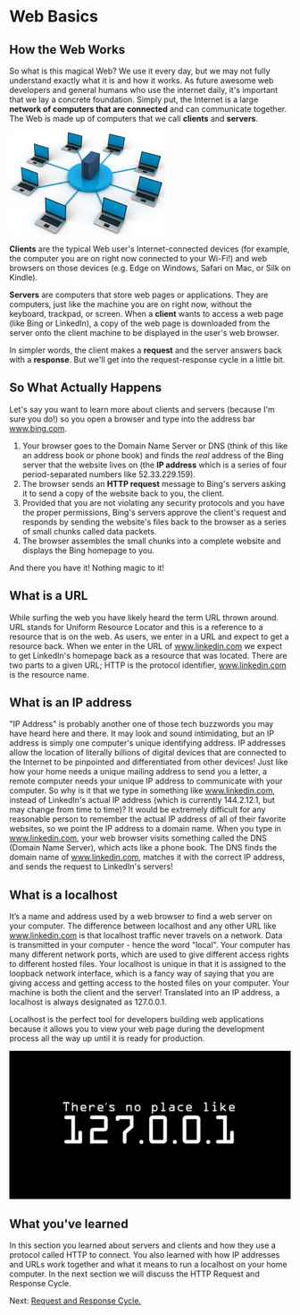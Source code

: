 # Web Basics

## How the Web Works

So what is this magical Web? We use it every day, but we may not fully understand exactly what it is and how it works. As future awesome web developers and general humans who use the internet daily, it's important that we lay a concrete foundation. Simply put, the Internet is a large **network of computers that are connected** and can communicate together. The Web is made up of computers that we call **clients** and **servers**.

![Web Image](../images/web.jpg)

**Clients** are the typical Web user's Internet-connected devices (for example, the computer you are on right now connected to your Wi-Fi!) and web browsers on those devices (e.g. Edge on Windows, Safari on Mac, or Silk on Kindle).  

**Servers** are computers that store web pages or applications. They are computers, just like the machine you are on right now, without the keyboard, trackpad, or screen. When a **client** wants to access a web page (like Bing or LinkedIn), a copy of the web page is downloaded from the server onto the client machine to be displayed in the user's web browser.

In simpler words, the client makes a **request** and the server answers back with a **response**. But we'll get into the request-response cycle in a little bit.

## So What Actually Happens

Let's say you want to learn more about clients and servers (because I'm sure you do!) so you open a browser and type into the address bar www.bing.com.

1. Your browser goes to the Domain Name Server or DNS (think of this like an address book or phone book) and finds the _real_ address of the Bing server that the website lives on (the **IP address** which is a series of four period-separated numbers like 52.33.229.159).
2. The browser sends an **HTTP request** message to Bing's servers asking it to send a copy of the website back to you, the client.
3. Provided that you are not violating any security protocols and you have the proper permissions, Bing's servers approve the client's request and responds by sending the website's files back to the browser as a series of small chunks called data packets.
4. The browser assembles the small chunks into a complete website and displays the Bing homepage to you.

And there you have it! Nothing magic to it!

## What is a URL

While surfing the web you have likely heard the term URL thrown around. URL stands for Uniform Resource Locator and this is a reference to a resource that is on the web. As users, we enter in a URL and expect to get a resource back. When we enter in the URL of www.linkedin.com we expect to get LinkedIn's homepage back as a resource that was located. There are two parts to a given URL; HTTP is the protocol identifier, www.linkedin.com is the resource name.

## What is an IP address

"IP Address" is probably another one of those tech buzzwords you may have heard here and there. It may look and sound intimidating, but an IP address is simply one computer's unique identifying address.  IP addresses allow the location of literally billions of digital devices that are connected to the Internet to be pinpointed and differentiated from other devices! Just like how your home needs a unique mailing address to send you a letter, a remote computer needs your unique IP address to communicate with your computer. So why is it that we type in something like www.linkedin.com, instead of LinkedIn's actual IP address (which is currently 144.2.12.1, but may change from time to time)? It would be extremely difficult for any reasonable person to remember the actual IP address of all of their favorite websites, so we point the IP address to a domain name. When you type in www.linkedin.com, your web browser visits something called the DNS (Domain Name Server), which acts like a phone book. The DNS finds the domain name of www.linkedin.com, matches it with the correct IP address, and sends the request to LinkedIn's servers!

## What is a localhost

It’s a name and address used by a web browser to find a web server on your computer. The difference between localhost and any other URL like www.linkedin.com is that localhost traffic never travels on a network. Data is transmitted in your computer - hence the word "local". Your computer has many different network ports, which are used to give different access rights to different hosted files. Your localhost is unique in that it is assigned to the loopback network interface, which is a fancy way of saying that you are giving access and getting access to the hosted files on your computer. Your machine is both the client and the server! Translated into an IP address, a localhost is always designated as 127.0.0.1.

Localhost is the perfect tool for developers building web applications because it allows you to view your web page during the development process all the way up until it is ready for production.

![Local Host Image](../images/localhost.jpg)

## What you've learned

In this section you learned about servers and clients and how they use a protocol called HTTP to connect. You also learned with how IP addresses and URLs work together and what it means to run a localhost on your home computer. In the next section we will discuss the HTTP Request and Response Cycle.

Next: [Request and Response Cycle.](./req_resp.md)

